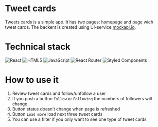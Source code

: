 # Tweet cards

Tweets cards is a simple app. It has two pages: homepage and page wich tweet cards. The backent is created using UI-service [mockapi.io](https://mockapi.io/).

# Technical stack

![React](https://img.shields.io/badge/react-%2320232a.svg?style=for-the-badge&logo=react&logoColor=%2361DAFB)
![HTML5](https://img.shields.io/badge/html5-%23E34F26.svg?style=for-the-badge&logo=html5&logoColor=white)
![JavaScript](https://img.shields.io/badge/javascript-%23323330.svg?style=for-the-badge&logo=javascript&logoColor=%23F7DF1E)
![React Router](https://img.shields.io/badge/React_Router-CA4245?style=for-the-badge&logo=react-router&logoColor=white)
![Styled Components](https://img.shields.io/badge/styled--components-DB7093?style=for-the-badge&logo=styled-components&logoColor=white)

# How to use it

1. Review tweet cards and follow/unfollow a user
2. If you push a button `Follow` or `Following` the numbers of followers will change
3. Button status doesn't change when page is refreshed
4. Button `Load more` load next three tweet cards
5. You can use a filter if you only want to see one type of tweet cards

